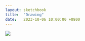 ```yaml
---
layout: sketchbook
title:  "Drawing"
date:   2023-10-06 10:00:00 +0800
---
```


<img src="/Sketchbook/Images/{{ page.date | date: '%Y-%m-%d' }}/preview.jpg">
